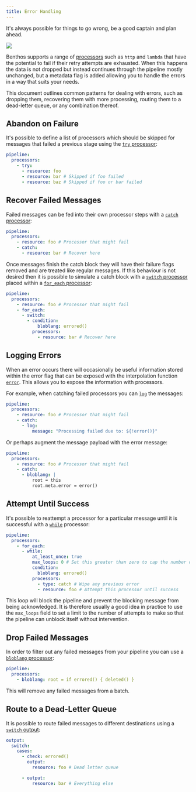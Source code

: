 ```yaml
---
title: Error Handling
---
```


It's always possible for things to go wrong, be a good captain and plan ahead.

<div style={{textAlign: 'center'}}><img style={{maxWidth: '300px', marginBottom: '40px'}} src="/img/Blobpirate.svg" /></div>

Benthos supports a range of [processors][processors] such as `http` and `lambda` that have the potential to fail if their retry attempts are exhausted. When this happens the data is not dropped but instead continues through the pipeline mostly unchanged, but a metadata flag is added allowing you to handle the errors in a way that suits your needs.

This document outlines common patterns for dealing with errors, such as dropping them, recovering them with more processing, routing them to a dead-letter queue, or any combination thereof.

## Abandon on Failure

It's possible to define a list of processors which should be skipped for messages that failed a previous stage using the [`try` processor][processor.try]:

```yaml
pipeline:
  processors:
    - try:
      - resource: foo
      - resource: bar # Skipped if foo failed
      - resource: baz # Skipped if foo or bar failed
```

## Recover Failed Messages

Failed messages can be fed into their own processor steps with a [`catch` processor][processor.catch]:

```yaml
pipeline:
  processors:
    - resource: foo # Processor that might fail
    - catch:
      - resource: bar # Recover here
```

Once messages finish the catch block they will have their failure flags removed and are treated like regular messages. If this behaviour is not desired then it is possible to simulate a catch block with a [`switch` processor][processor.switch] placed within a [`for_each` processor][processor.for_each]:

```yaml
pipeline:
  processors:
    - resource: foo # Processor that might fail
    - for_each:
      - switch:
        - condition:
            bloblang: errored()
          processors:
            - resource: bar # Recover here
```

## Logging Errors

When an error occurs there will occasionally be useful information stored within the error flag that can be exposed with the interpolation function [`error`][configuration.interpolation]. This allows you to expose the information with processors.

For example, when catching failed processors you can [`log`][processor.log] the messages:

```yaml
pipeline:
  processors:
    - resource: foo # Processor that might fail
    - catch:
      - log:
          message: "Processing failed due to: ${!error()}"
```

Or perhaps augment the message payload with the error message:

```yaml
pipeline:
  processors:
    - resource: foo # Processor that might fail
    - catch:
      - bloblang: |
          root = this
          root.meta.error = error()
```

## Attempt Until Success

It's possible to reattempt a processor for a particular message until it is successful with a [`while`][processor.while] processor:

```yaml
pipeline:
  processors:
    - for_each:
      - while:
          at_least_once: true
          max_loops: 0 # Set this greater than zero to cap the number of attempts
          condition:
            bloblang: errored()
          processors:
            - type: catch # Wipe any previous error
            - resource: foo # Attempt this processor until success
```

This loop will block the pipeline and prevent the blocking message from being acknowledged. It is therefore usually a good idea in practice to use the `max_loops` field to set a limit to the number of attempts to make so that the pipeline can unblock itself without intervention.

## Drop Failed Messages

In order to filter out any failed messages from your pipeline you can use a [`bloblang` processor][processor.bloblang]:

```yaml
pipeline:
  processors:
    - bloblang: root = if errored() { deleted() }
```

This will remove any failed messages from a batch.

## Route to a Dead-Letter Queue

It is possible to route failed messages to different destinations using a [`switch` output][output.switch]:

```yaml
output:
  switch:
    cases:
      - check: errored()
        output:
          resource: foo # Dead letter queue

      - output:
          resource: bar # Everything else
```

[processors]: /docs/components/processors/about
[processor.bloblang]: /docs/components/processors/bloblang
[processor.switch]: /docs/components/processors/switch
[processor.while]: /docs/components/processors/while
[processor.for_each]: /docs/components/processors/for_each
[processor.catch]: /docs/components/processors/catch
[processor.try]: /docs/components/processors/try
[processor.log]: /docs/components/processors/log
[processor.group_by]: /docs/components/processors/group_by
[condition.processor_failed]: /docs/components/conditions/processor_failed
[output.switch]: /docs/components/outputs/switch
[output.broker]: /docs/components/outputs/broker
[configuration.interpolation]: /docs/configuration/interpolation#bloblang-queries
